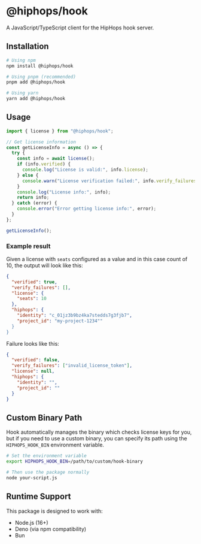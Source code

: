 # @hiphops/hook

A JavaScript/TypeScript client for the HipHops hook server.

## Installation

```bash
# Using npm
npm install @hiphops/hook

# Using pnpm (recommended)
pnpm add @hiphops/hook

# Using yarn
yarn add @hiphops/hook
```

## Usage

```typescript
import { license } from "@hiphops/hook";

// Get license information
const getLicenseInfo = async () => {
  try {
    const info = await license();
    if (info.verified) {
      console.log("License is valid:", info.license);
    } else {
      console.warn("License verification failed:", info.verify_failures);
    }
    console.log("License info:", info);
    return info;
  } catch (error) {
    console.error("Error getting license info:", error);
  }
};

getLicenseInfo();
```

### Example result

Given a license with `seats` configured as a value and in this case count of 10, the output will look like this:

```json
{
  "verified": true,
  "verify_failures": [],
  "license": {
    "seats": 10
  },
  "hiphops": {
    "identity": "c_01jz3b9bz4ka7stedds7g3fjb7",
    "project_id": "my-project-1234""
  }
}
```

Failure looks like this:

```json
{
  "verified": false,
  "verify_failures": ["invalid_license_token"],
  "license": null,
  "hiphops": {
    "identity": "",
    "project_id": ""
  }
}
```

## Custom Binary Path

Hook automatically manages the binary which checks license keys for you, but if you need to use a custom binary, you can specify its path using the `HIPHOPS_HOOK_BIN` environment variable.

```bash
# Set the environment variable
export HIPHOPS_HOOK_BIN=/path/to/custom/hook-binary

# Then use the package normally
node your-script.js
```

## Runtime Support

This package is designed to work with:

- Node.js (16+)
- Deno (via npm compatibility)
- Bun
